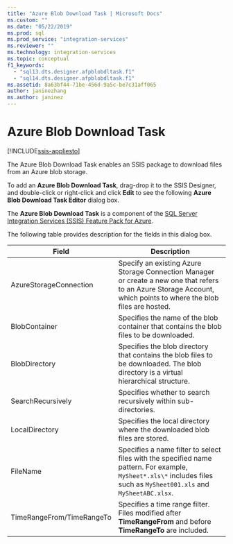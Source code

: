 ```yaml
---
title: "Azure Blob Download Task | Microsoft Docs"
ms.custom: ""
ms.date: "05/22/2019"
ms.prod: sql
ms.prod_service: "integration-services"
ms.reviewer: ""
ms.technology: integration-services
ms.topic: conceptual
f1_keywords: 
  - "sql13.dts.designer.afpblobdltask.f1"
  - "sql14.dts.designer.afpblobdltask.f1"
ms.assetid: 8a63bf44-71be-456d-9a5c-be7c31aff065
author: janinezhang
ms.author: janinez
---
```

# Azure Blob Download Task

[!INCLUDE[ssis-appliesto](../../includes/ssis-appliesto-ssvrpluslinux-asdb-asdw-xxx.md)]


The Azure Blob Download Task enables an SSIS package to download files from an Azure blob storage.

To add an **Azure Blob Download Task**, drag-drop it to the SSIS Designer, and double-click or right-click and click **Edit** to see the following **Azure Blob Download Task Editor** dialog box.  
  
 The **Azure Blob Download Task** is a component of the [SQL Server Integration Services (SSIS) Feature Pack for Azure](../../integration-services/azure-feature-pack-for-integration-services-ssis.md).  
  
 The following table provides description for the fields in this dialog box.  

|**Field**|**Description**|  
|---|---|
|AzureStorageConnection|Specify an existing Azure Storage Connection Manager or create a new one that refers to an Azure Storage Account, which points to where the blob files are hosted.|  
|BlobContainer|Specifies the name of the blob container that contains the blob files to be downloaded.|  
|BlobDirectory|Specifies the blob directory that contains the blob files to be downloaded. The blob directory is a virtual hierarchical structure.|  
|SearchRecursively|Specifies whether to search recursively within sub-directories.|  
|LocalDirectory|Specifies the local directory where the downloaded blob files are stored.|  
|FileName|Specifies a name filter to select files with the specified name pattern. For example, `MySheet*.xls\*` includes files such as `MySheet001.xls` and `MySheetABC.xlsx`.|  
|TimeRangeFrom/TimeRangeTo|Specifies a time range filter. Files modified after **TimeRangeFrom** and before **TimeRangeTo** are included.|  
